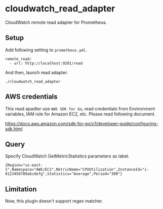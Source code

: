 # cloudwatch_read_adapter
CloudWatch remote read adapter for Prometheus.

## Setup
Add following setting to `prometheus.yml`.

```
remote_read:
  - url: http://localhost:9201/read
```

And then, launch read adapter.
```
./cloudwatch_read_adapter
```

## AWS credentials
This read apadter use `AWS SDK for Go`, read credentials from Environment variables, IAM role for Amazon EC2, etc.
Please read following document.

https://docs.aws.amazon.com/sdk-for-go/v1/developer-guide/configuring-sdk.html

## Query
Specify CloudWatch GetMetricStatistics parameters as label.
```
{Region="us-east-1",Namespace="AWS/EC2",MetricName="CPUUtilization",InstanceId="i-0123456789abcdefg",Statistics="Average",Period="300"}
```

## Limitation
Now, this plugin doesn't support regex matcher.
